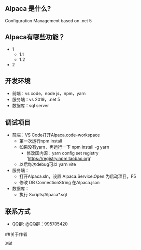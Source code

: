 ## Alpaca 是什么?
Configuration Management based on .net 5

## Alpaca有哪些功能？

* 1
    *  1.1
    *  1.2
* 2

## 开发环境
* 前端：vs code，node js，npm，yarn
* 服务端：vs 2019，.net 5
* 数据库：sql server

## 调试项目
* 前端：VS Code打开Alpaca.code-workspace
	* 第一次运行npm install
	* 如果没有yarn，再运行一下 npm install -g yarn
		* 修改国内源：yarn config set registry 'https://registry.npm.taobao.org'
	* 以后每次debug可以 yarn vite
* 服务端：
	* 打开Alpaca.sln，设置 Alpaca.Service.Open 为启动项目，F5
	* 修改 DB ConnectionString 在Alpaca.json
* 数据库：
	* 执行 Scripts/Alpaca*.sql

## 联系方式
* QQ群: [@QQ群：995705420](https://qm.qq.com/cgi-bin/qm/qr?k=jfD8GETX5x6nS0YFYrbJLUDsEoflZwBD&jump_from=webapi)

##关于作者

```csharp
测试
```
